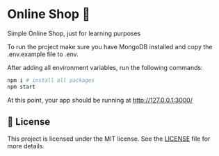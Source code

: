 # Online Shop 🛒
Simple Online Shop, just for learning purposes

To run the project make sure you have MongoDB installed and copy the .env.example file to .env.

After adding all environment variables, run the following commands:

```bash
npm i # install all packages
npm start
```

At this point, your app should be running at http://127.0.0.1:3000/

## :memo: License
This project is licensed under the MIT license. See the [LICENSE](./LICENSE.md) file for more details.
